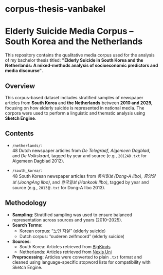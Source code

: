 # corpus-thesis-vanbakel
# Elderly Suicide Media Corpus – South Korea and the Netherlands

This repository contains the qualitative media corpus used for the analysis of my bachelor thesis titled: **"Elderly Suicide in South Korea and the Netherlands: A mixed-methods analysis of socioeconomic predictors and media discourse"**.

## Overview

This corpus-based dataset includes stratified samples of newspaper articles from **South Korea** and **the Netherlands** between **2010 and 2025**, focusing on how elderly suicide is represented in national media. The corpora were used to perform a linguistic and thematic analysis using **Sketch Engine**.

## Contents

- `/netherlands/`:  
  48 Dutch newspaper articles from *De Telegraaf*, *Algemeen Dagblad*, and *De Volkskrant*, tagged by year and source (e.g., `2012AD.txt` for Algemeen Dagblad 2012).
  
- `/south_korea/`:  
  48 South Korean newspaper articles from *동아일보 (Dong-A Ilbo)*, *중앙일보 (JoongAng Ilbo)*, and *한국일보 (Hankook Ilbo)*, tagged by year and source (e.g., `2013동.txt` for Dong-A Ilbo 2013).

## Methodology

- **Sampling**: Stratified sampling was used to ensure balanced representation across sources and years (2010–2025).
- **Search Terms**: 
  - Korean corpus: “노인 자살” (elderly suicide)
  - Dutch corpus: “ouderen zelfmoord” (elderly suicide)
- **Sources**:
  - South Korea: Articles retrieved from [BigKinds](https://www.bigkinds.or.kr/)
  - Netherlands: Articles retrieved from [Nexis Uni](https://www.lexisnexis.com)
- **Preprocessing**: Articles were converted to plain `.txt` format and cleaned using language-specific stopword lists for compatibility with Sketch Engine.

